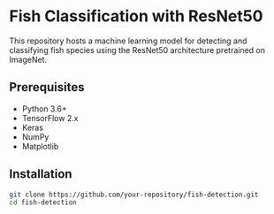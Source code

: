 # Fish Classification with ResNet50

This repository hosts a machine learning model for detecting and classifying fish species using the ResNet50 architecture pretrained on ImageNet.

## Prerequisites

- Python 3.6+
- TensorFlow 2.x
- Keras
- NumPy
- Matplotlib

## Installation

```bash
git clone https://github.com/your-repository/fish-detection.git
cd fish-detection
